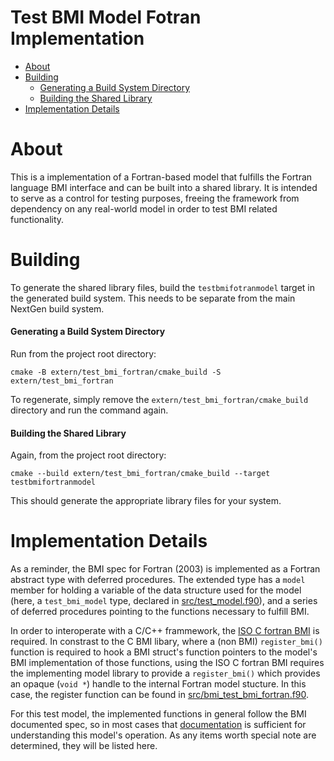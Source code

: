 # Test BMI Model Fotran Implementation

* [About](#about)
* [Building](#building)
    * [Generating a Build System Directory](#generating-a-build-system-directory)
    * [Building the Shared Library](#building-the-shared-library)
* [Implementation Details](#implementation-details)

# About

This is a implementation of a Fortran-based model that fulfills the Fortran language BMI interface and can be built into a shared library.  It is intended to serve as a control for testing purposes, freeing the framework from dependency on any real-world model in order to test BMI related functionality.

# Building

To generate the shared library files, build the `testbmifotranmodel` target in the generated build system.  This needs to be separate from the main NextGen build system.

#### Generating a Build System Directory

Run from the project root directory:

    cmake -B extern/test_bmi_fortran/cmake_build -S extern/test_bmi_fortran

To regenerate, simply remove the `extern/test_bmi_fortran/cmake_build` directory and run the command again.

#### Building the Shared Library

Again, from the project root directory:

    cmake --build extern/test_bmi_fortran/cmake_build --target testbmifortranmodel

This should generate the appropriate library files for your system.

# Implementation Details

As a reminder, the BMI spec for Fortran (2003) is implemented as a Fortran abstract type with deferred procedures.  The extended type has a `model` member for holding a variable of the data structure used for the model (here, a `test_bmi_model` type, declared in [src/test_model.f90](src/test_model.f90)), and a series of deferred procedures pointing to the functions necessary to fulfill BMI.  

In order to interoperate with a C/C++ frammework, the [ISO C fortran BMI](../iso_c_fortran_bmi/README.md) is required.  In constrast to the C BMI libary, where a (non BMI) `register_bmi()` function is required to hook a BMI struct's function pointers to the model's BMI implementation of those functions, using the ISO C fortran BMI requires the implementing model library to provide a `register_bmi()` which provides an opaque (`void *`) handle to the internal Fortran model stucture.  In this case, the register function can be found in [src/bmi_test_bmi_fortran.f90](src/bmi_test_bmi_fortran.f90).

For this test model, the implemented functions in general follow the BMI documented spec, so in most cases that [documentation](https://bmi.readthedocs.io/en/latest/) is sufficient for understanding this model's operation.  As any items worth special note are determined, they will be listed here.

